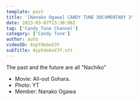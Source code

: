 ```yaml
---
template: post
title: '[Nanako Ogawa] CANDY TUNE DOCUMENTARY 3'
date: 2023-03-07T13:30:08Z
tag: ['Candy Tune Channel']
category: ['Candy Tune']
author: auto 
videoID: 4zpYdeGoVJY
subTitle: 4zpYdeGoVJY.vtt
---
```

The past and the future are all "Nachiko"

- Movie: All-out Gohara.
- Photo: YT
- Member: Nanako Ogawa
